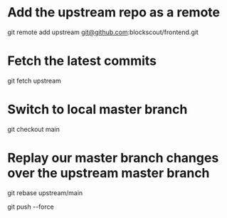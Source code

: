 # Add the upstream repo as a remote
git remote add upstream git@github.com:blockscout/frontend.git

# Fetch the latest commits
git fetch upstream

# Switch to local master branch
git checkout main

# Replay our master branch changes over the upstream master branch
git rebase upstream/main

git push --force